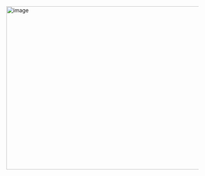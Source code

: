 <img width="1535" height="429" alt="image" src="https://github.com/user-attachments/assets/986e74cc-1bdc-4480-9817-0b0ad4fccc08" />
